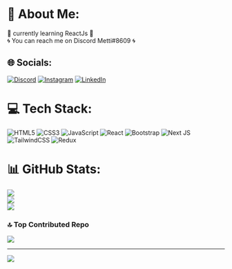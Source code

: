 # 💫 About Me:
🌇 currently learning ReactJs 🌇<br>🌀 You can reach me on Discord Metti#8609 🌀


## 🌐 Socials:
[![Discord](https://img.shields.io/badge/Discord-%237289DA.svg?logo=discord&logoColor=white)](https://discord.gg/https://discord.gg/UKrxSvKYMs) [![Instagram](https://img.shields.io/badge/Instagram-%23E4405F.svg?logo=Instagram&logoColor=white)](https://instagram.com/https://www.instagram.com/metti.gh138) [![LinkedIn](https://img.shields.io/badge/LinkedIn-%230077B5.svg?logo=linkedin&logoColor=white)](https://www.linkedin.com/in/mohammad-mahdi-ghalenovi-5007a9255/) 

# 💻 Tech Stack:
![HTML5](https://img.shields.io/badge/html5-%23E34F26.svg?style=for-the-badge&logo=html5&logoColor=white) ![CSS3](https://img.shields.io/badge/css3-%231572B6.svg?style=for-the-badge&logo=css3&logoColor=white) ![JavaScript](https://img.shields.io/badge/javascript-%23323330.svg?style=for-the-badge&logo=javascript&logoColor=%23F7DF1E) ![React](https://img.shields.io/badge/react-%2320232a.svg?style=for-the-badge&logo=react&logoColor=%2361DAFB) ![Bootstrap](https://img.shields.io/badge/bootstrap-%23563D7C.svg?style=for-the-badge&logo=bootstrap&logoColor=white) ![Next JS](https://img.shields.io/badge/Next-black?style=for-the-badge&logo=next.js&logoColor=white) ![TailwindCSS](https://img.shields.io/badge/tailwindcss-%2338B2AC.svg?style=for-the-badge&logo=tailwind-css&logoColor=white) ![Redux](https://img.shields.io/badge/redux-%23593d88.svg?style=for-the-badge&logo=redux&logoColor=white)
# 📊 GitHub Stats:
![](https://github-readme-stats.vercel.app/api?username=mohammad-mahdi-ghalenovi&theme=react&hide_border=true&include_all_commits=true&count_private=true)<br/>
![](https://github-readme-streak-stats.herokuapp.com/?user=mohammad-mahdi-ghalenovi&theme=react&hide_border=true)<br/>
![](https://github-readme-stats.vercel.app/api/top-langs/?username=mohammad-mahdi-ghalenovi&theme=react&hide_border=true&include_all_commits=true&count_private=true&layout=compact)

### 🔝 Top Contributed Repo
![](https://github-contributor-stats.vercel.app/api?username=mohammad-mahdi-ghalenovi&limit=5&theme=dark&combine_all_yearly_contributions=true)

---
[![](https://visitcount.itsvg.in/api?id=mohammad-mahdi-ghalenovi&icon=0&color=0)](https://visitcount.itsvg.in)

<!-- Proudly created with GPRM ( https://gprm.itsvg.in ) -->
